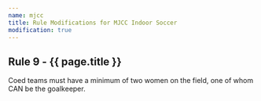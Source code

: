 ```yaml
---
name: mjcc
title: Rule Modifications for MJCC Indoor Soccer
modification: true
---
```


## Rule 9 - {{ page.title }}

Coed teams must have a minimum of two women on the field, one of whom CAN be the goalkeeper.
